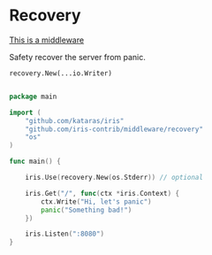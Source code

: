 # Recovery

[This is a middleware](https://github.com/kataras/iris-contrib/middleware/tree/master/recovery)


Safety recover the server from panic.

```
recovery.New(...io.Writer)
```

```go

package main

import (
    "github.com/kataras/iris"
    "github.com/iris-contrib/middleware/recovery"
    "os"
)

func main() {

    iris.Use(recovery.New(os.Stderr)) // optional

    iris.Get("/", func(ctx *iris.Context) {
        ctx.Write("Hi, let's panic")
        panic("Something bad!")
    })

    iris.Listen(":8080")
}

```